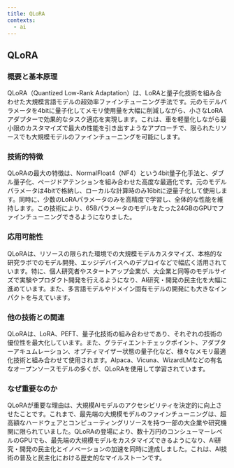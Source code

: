 ```yaml
---
title: QLoRA
contexts:
  - ai
---
```


## QLoRA

<Context name="ai">

### 概要と基本原理
QLoRA（Quantized Low-Rank Adaptation）は、LoRAと量子化技術を組み合わせた大規模言語モデルの超効率ファインチューニング手法です。元のモデルパラメータを4bitに量子化してメモリ使用量を大幅に削減しながら、小さなLoRAアダプターで効果的なタスク適応を実現します。これは、車を軽量化しながら最小限のカスタマイズで最大の性能を引き出すようなアプローチで、限られたリソースでも大規模モデルのファインチューニングを可能にします。

### 技術的特徴
QLoRAの最大の特徴は、NormalFloat4（NF4）という4bit量子化手法と、ダブル量子化、ページドアテンションを組み合わせた高度な最適化です。元のモデルパラメータは4bitで格納し、ローカルな計算時のみ16bitに逆量子化して使用します。同時に、少数のLoRAパラメータのみを高精度で学習し、全体的な性能を維持します。この技術により、65Bパラメータのモデルをたった24GBのGPUでファインチューニングできるようになりました。

### 応用可能性
QLoRAは、リソースの限られた環境での大規模モデルカスタマイズ、本格的な研究ラボでのモデル開発、エッジデバイスへのデプロイなどで幅広く活用されています。特に、個人研究者やスタートアップ企業が、大企業と同等のモデルサイズで実験やプロダクト開発を行えるようになり、AI研究・開発の民主化を大幅に進めています。また、多言語モデルやドメイン固有モデルの開発にも大きなインパクトを与えています。

### 他の技術との関連
QLoRAは、LoRA、PEFT、量子化技術の組み合わせであり、それぞれの技術の優位性を最大化しています。また、グラディエントチェックポイント、アダプターアキュムレーション、オプティマイザー状態の量子化など、様々なメモリ最適化技術と組み合わせて使用されます。Alpaca、Vicuna、WizardLMなどの有名なオープンソースモデルの多くが、QLoRAを使用して学習されています。

### なぜ重要なのか
QLoRAが重要な理由は、大規模AIモデルのアクセシビリティを決定的に向上させたことです。これまで、最先端の大規模モデルのファインチューニングは、超高額なハードウェアとコンピューティングリソースを持つ一部の大企業や研究機関に限られていました。QLoRAの登場により、数十万円のコンシューマーレベルのGPUでも、最先端の大規模モデルをカスタマイズできるようになり、AI研究・開発の民主化とイノベーションの加速を同時に達成しました。これは、AI技術の普及と民主化における歴史的なマイルストーンです。

</Context>
